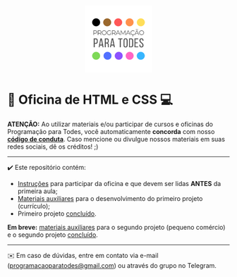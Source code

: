 <div align="center"><img src="./img/logo.png" width="30%"></div>

# :star_struck: Oficina de HTML e CSS :computer:

**ATENÇÃO:** Ao utilizar materiais e/ou participar de cursos e oficinas do Programação para Todes, você automaticamente **concorda** com nosso [**código de conduta**](http://programacaoparatodes.com.br/codigo-de-conduta/). Caso mencione ou divulgue nossos materiais em suas redes sociais, dê os créditos! ;)

---

:heavy_check_mark: Este repositório contém:
- [Instruções](INSTRUCOES.md) para participar da oficina e que devem ser lidas **ANTES** da primeira aula;
- [Materiais auxiliares](material_projeto_1) para o desenvolvimento do primeiro projeto (currículo);
- Primeiro projeto [concluído](curriculo).

**Em breve:** [materiais auxiliares](material_projeto_2) para o segundo projeto (pequeno comércio) e o segundo projeto [concluído](peq_negocio).

---

:envelope: Em caso de dúvidas, entre em contato via e-mail (programacaoparatodes@gmail.com) ou através do grupo no Telegram.